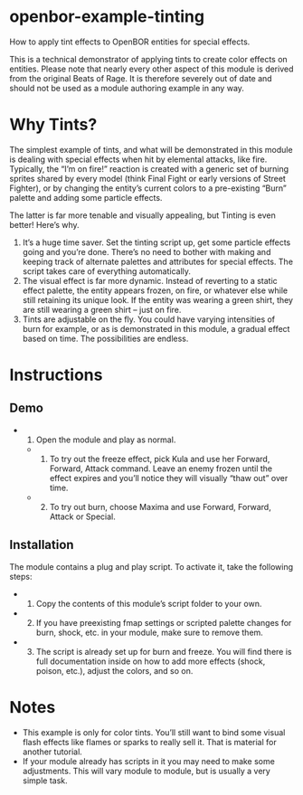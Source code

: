# openbor-example-tinting
How to apply tint effects to OpenBOR entities for special effects.

This is a technical demonstrator of applying tints to create color effects on entities. Please note that nearly every other aspect of this module is derived from the original Beats of Rage. It is therefore severely out of date and should not be used as a module authoring example in any way.

# Why Tints?

The simplest example of tints, and what will be demonstrated in this module is dealing with special effects when hit by elemental attacks, like fire. Typically, the “I’m on fire!” reaction is created with a generic set of burning sprites shared by every model (think Final Fight or early versions of Street Fighter), or by changing the entity’s current colors to a pre-existing “Burn” palette and adding some particle effects.

The latter is far more tenable and visually appealing, but Tinting is even better! Here’s why.
1.	It’s a huge time saver. Set the tinting script up, get some particle effects going and you’re done. There’s no need to bother with making and keeping track of alternate palettes and attributes for special effects. The script takes care of everything automatically.
2.	The visual effect is far more dynamic. Instead of reverting to a static effect palette, the entity appears frozen, on fire, or whatever else while still retaining its unique look. If the entity was wearing a green shirt, they are still wearing a green shirt – just on fire.
3.	Tints are adjustable on the fly. You could have varying intensities of burn for example, or as is demonstrated in this module, a gradual effect based on time. The possibilities are endless.

# Instructions

## Demo

- 1.	Open the module and play as normal.
  - 1.	To try out the freeze effect, pick Kula and use her Forward, Forward, Attack command. Leave an enemy frozen until the effect expires and you’ll notice they will visually “thaw out” over time.
  - 2.	To try out burn, choose Maxima and use Forward, Forward, Attack or Special.

## Installation 

The module contains a plug and play script. To activate it, take the following steps:
- 1.	Copy the contents of this module’s script folder to your own.
- 2.	If you have preexisting fmap settings or scripted palette changes for burn, shock, etc. in your module, make sure to remove them.
- 3.	The script is already set up for burn and freeze. You will find there is full documentation inside on how to add more effects (shock, poison, etc.), adjust the colors, and so on.

# Notes
- This example is only for color tints. You’ll still want to bind some visual flash effects like flames or sparks to really sell it. That is material for another tutorial.
- If your module already has scripts in it you may need to make some adjustments. This will vary module to module, but is usually a very simple task.


